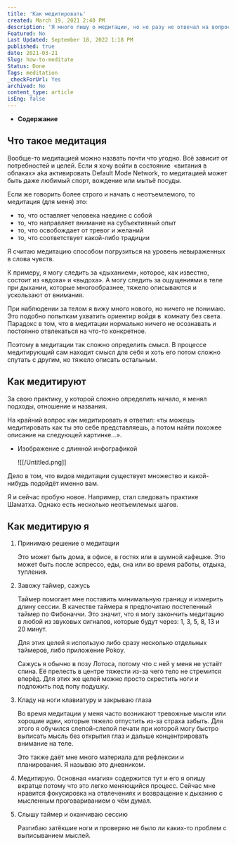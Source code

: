 ```yaml
---
title: 'Как медитировать'
created: March 19, 2021 2:40 PM
description: 'Я много пишу о медитации, но не разу не отвечал на вопрос, что под ней понимаю и как её делаю. Здесь я приведу определение и алгоритм медитации.'
Featured: No
Last Updated: September 18, 2022 1:18 PM
published: true
date: 2021-03-21
Slug: how-to-meditate
Status: Done
Tags: meditation
_checkForUrl: Yes
archived: No
content_type: article
isEng: false
---
```


- **Содержание**

## **Что такое медитация**

Вообще-то медитацией можно назвать почти что угодно. Всё зависит от потребностей и целей. Если я хочу войти в состояние  «витания в облаках» aka активировать Default Mode Network, то медитацией может быть даже любимый спорт, вождение или мытьё посуды.

Если же говорить более строго и начать с неотъемлемого, то медитация (для меня) это:

- то, что оставляет человека наедине с собой
- то, что направляет внимание на субъективный опыт
- то, что освобождает от тревог и желаний
- то, что соответствует какой-либо традиции

Я считаю медитацию способом погрузиться на уровень невыраженных в слова чувств.

К примеру, я могу следить за «дыханием», которое, как известно, состоит из «вдоха» и «выдоха». А могу следить за ощущениями в теле при дыхании, которые многообразнее, тяжело описываются и ускользают от внимания.

При наблюдении за телом я вижу много нового, но ничего не понимаю. Это подобно попыткам ухватить ориентир войдя в  комнату без света. Парадокс в том, что в медитации нормально ничего не осознавать и постоянно отвлекаться на что-то конкретное.

Поэтому в медитации так сложно определить смысл. В процессе медитирующий сам находит смысл для себя и хоть его потом сложно спутать с другим, но тяжело описать остальным.

## **Как медитируют**

За свою практику, у которой сложно определить начало, я менял подходы, отношение и названия.

На крайний вопрос как медитировать я ответил: «ты можешь медитировать как ты это себе представляешь, а потом найти похожее описание на следующей картинке...».

- Изображение с длинной инфографикой
    
    ![[/Untitled.png]]
    

Дело в том, что видов медитации существует множество и какой-нибудь подойдёт именно вам.

Я и сейчас пробую новое. Например, стал следовать практике Шаматха. Однако есть несколько неотъемлемых шагов.

## **Как медитирую я**

1. Принимаю решение о медитации
    
    Это может быть дома, в офисе, в гостях или в шумной кафешке. Это может быть после эспрессо, еды, сна или во время работы, отдыха, тупления.
    
2. Завожу таймер, сажусь
    
    Таймер помогает мне поставить минимальную границу и измерить длину сессии. В качестве таймера я предпочитаю постепенный таймер по Фибоначчи. Это значит, что я могу закончить медитацию в любой из звуковых сигналов, которые будут через: 1, 3, 5, 8, 13 и 20 минут.
    
    Для этих целей я использую либо сразу несколько отдельных таймеров, либо приложение Pokoy.
    
    Сажусь я обычно в позу Лотоса, потому что с ней у меня не устаёт спина. Её прелесть в центре тяжести из-за чего тело не стремится вперёд. Для этих же целей можно просто скрестить ноги и подложить под попу подушку.
    
3. Кладу на ноги клавиатуру и закрываю глаза
    
    Во время медитации у меня часто возникают тревожные мысли или хорошие идеи, которые тяжело отпустить из-за страха забыть. Для этого я обучился слепой-слепой печати при которой могу быстро выписать мысль без открытия глаз и дальше концентрировать внимание на теле.
    
    Это также даёт мне много материала для рефлексии и планирования. Я называю это дневником.
    
4. Медитирую. Основная «магия» содержится тут и его я опишу вкратце потому что это легко меняющийся процесс. Сейчас мне нравится фокусировка на отвлечениях и возвращение к дыханию с мысленным проговариванием о чём думал.
5. Слышу таймер и оканчиваю сессию
    
    Разгибаю затёкшие ноги и проверяю не было ли каких-то проблем с выписыванием мыслей.
